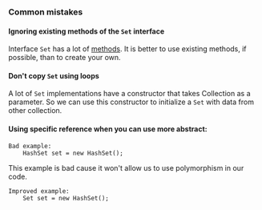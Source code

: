 ### Common mistakes

#### Ignoring existing methods of the `Set` interface
Interface `Set` has a lot of [methods](https://docs.oracle.com/en/java/javase/11/docs/api/java.base/java/util/Set.html). 
It is better to use existing methods, if possible, than to create your own.

#### Don't copy `Set` using loops
A lot of `Set` implementations have a constructor that takes Collection as a parameter. 
So we can use this constructor to initialize a `Set` with data from other collection.

#### Using specific reference when you can use more abstract: 
```
Bad example:
    HashSet set = new HashSet();
```
This example is bad cause it won't allow us to use polymorphism in our code.
```
Improved example:
    Set set = new HashSet();
```
